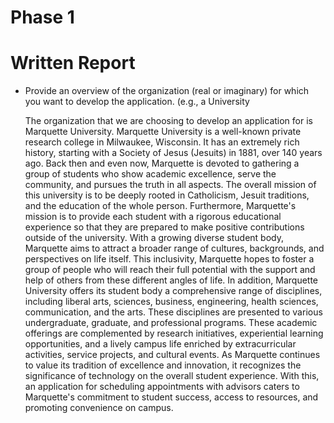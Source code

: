 # Phase 1

# Written Report
- Provide an overview of the organization (real or imaginary) for which you want to develop the application. (e.g., a University

  The organization that we are choosing to develop an application for is Marquette
University. Marquette University is a well-known private research college in Milwaukee,
Wisconsin. It has an extremely rich history, starting with a Society of Jesus (Jesuits) in 1881,
over 140 years ago. Back then and even now, Marquette is devoted to gathering a group of
students who show academic excellence, serve the community, and pursues the truth in all
aspects. The overall mission of this university is to be deeply rooted in Catholicism, Jesuit
traditions, and the education of the whole person.
Furthermore, Marquette's mission is to provide each student with a rigorous
educational experience so that they are prepared to make positive contributions outside of the
university. With a growing diverse student body, Marquette aims to attract a broader range of
cultures, backgrounds, and perspectives on life itself. This inclusivity, Marquette hopes to
foster a group of people who will reach their full potential with the support and help of others
from these different angles of life.
In addition, Marquette University offers its student body a comprehensive range of
disciplines, including liberal arts, sciences, business, engineering, health sciences,
communication, and the arts. These disciplines are presented to various undergraduate,
graduate, and professional programs. These academic offerings are complemented by
research initiatives, experiential learning opportunities, and a lively campus life enriched by
extracurricular activities, service projects, and cultural events.
As Marquette continues to value its tradition of excellence and innovation, it
recognizes the significance of technology on the overall student experience. With this, an
application for scheduling appointments with advisors caters to Marquette's commitment to
student success, access to resources, and promoting convenience on campus.
